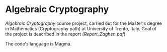 # Algebraic Cryptography

*Algebraic Cryptography* course project, carried out for the Master's degree in Mathematics (Cryptography path) at University of Trento, Italy.
Goal of the project is described in the report (*Report_Zaghen.pdf*) 

The code's language is Magma.
